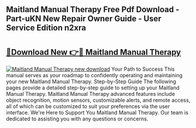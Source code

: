 ## Maitland Manual Therapy Free Pdf Download - Part-uKN New Repair Owner Guide - User Service Edition n2xra

# <h2><a href="http://cf16247.oget.top/?id=Maitland+Manual+Therapy">🔗Download New 👉🔴 Maitland Manual Therapy</a></h2>

[![Maitland Manual Therapy new download](https://i.imgur.com/5g1atiW.png)](http://cf16247.oget.top/?id=Maitland+Manual+Therapy)
Your Path to Success This manual serves as your roadmap to confidently operating and maintaining your new Maitland Manual Therapy. Step-by-Step Guide The following pages provide a detailed step-by-step guide to setting up your Maitland Manual Therapy. Maitland Manual Therapy advanced features include object recognition, motion sensors, customizable alerts, and remote access, all of which can be customized to suit your preferences via the user interface. We're Here to Support You Maitland Manual Therapy. Our team is dedicated to assisting you with any questions or concerns.
